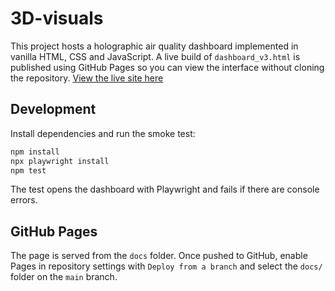 # 3D-visuals

This project hosts a holographic air quality dashboard implemented in vanilla HTML, CSS and JavaScript. A live build of `dashboard_v3.html` is published using GitHub Pages so you can view the interface without cloning the repository.
[View the live site here](https://kapil2020.github.io/3D-visuals/)

## Development

Install dependencies and run the smoke test:

```bash
npm install
npx playwright install
npm test
```

The test opens the dashboard with Playwright and fails if there are console errors.

## GitHub Pages

The page is served from the `docs` folder. Once pushed to GitHub, enable Pages in repository settings with `Deploy from a branch` and select the `docs/` folder on the `main` branch.
